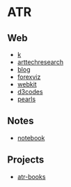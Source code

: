 ATR
======================

Web
-------------------

- [k](./k)
- [arttechresearch](./arttechresearch)
- [blog](./blog)
- [forexviz](./forexviz)
- [webkit](./webkit)
- [d3codes](./d3codes)
- [pearls](./pearls)

Notes
-------------------

- [notebook](./notebook)

Projects
-------------------

- [atr-books](./atr-books)
